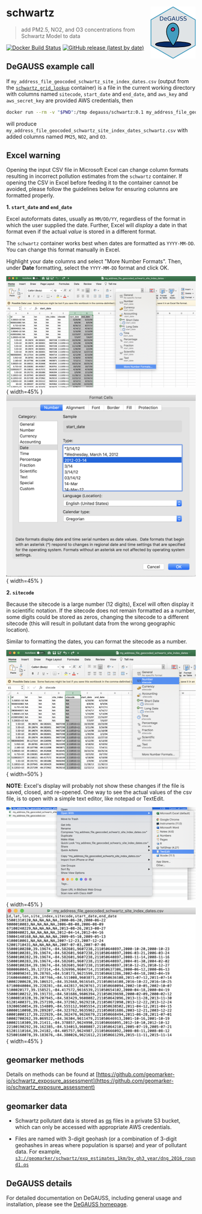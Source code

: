 # schwartz <a href='https://degauss-org.github.io/DeGAUSS/'><img src='DeGAUSS_hex.png' align="right" height="138.5" /></a>

> add PM2.5, NO2, and O3 concentrations from Schwartz Model to data

[![Docker Build Status](https://img.shields.io/docker/automated/degauss/schwartz)](https://hub.docker.com/repository/docker/degauss/schwartz/tags)
[![GitHub release (latest by date)](https://img.shields.io/github/v/release/degauss-org/schwartz)](https://github.com/degauss-org/schwartz/releases)

## DeGAUSS example call

If `my_address_file_geocoded_schwartz_site_index_dates.csv` (output from the [`schwartz_grid_lookup`](https://degauss.org/schwartz_grid_lookup/) container) is a file in the current working directory with columns named `sitecode`, `start_date` and `end_date`, and `aws_key` and `aws_secret_key` are provided AWS credentials, then

```sh
docker run --rm -v "$PWD":/tmp degauss/schwartz:0.1 my_address_file_geocoded_schwartz_site_index_dates.csv aws_key aws_secret_key
```

will produce `my_address_file_geocoded_schwartz_site_index_dates_schwartz.csv` with added columns named `PM25`, `NO2`, and `O3`.

## Excel warning

Opening the input CSV file in Microsoft Excel can change column formats resulting in incorrect pollution estimates from the `schwartz` container. If opening the CSV in Excel before feeding it to the container cannot be avoided, please follow the guidelines below for ensuring columns are formatted properly.

**1. `start_date` and `end_date`**

Excel autoformats dates, usually as `MM/DD/YY`, regardless of the format in which the user supplied the date. Further, Excel will *display* a date in that format even if the actual *value* is stored in a different format. 

The `schwartz` container works best when dates are formatted as `YYYY-MM-DD`. You can change this format manually in Excel.

Highlight your date columns and select "More Number Formats". Then, under **Date** formatting, select the `YYYY-MM-DD` format and click OK. 

![](figs/format_columns.png){ width=45% }  ![](figs/format_dates.png){ width=45% }

**2. `sitecode`**

Because the sitecode is a large number (12 digits), Excel will often display it in scientific notation. If the sitecode does not remain formatted as a number, some digits could be stored as zeros, changing the sitecode to a different sitecode (this will result in pollutant data from the wrong geographic location). 

Similar to formatting the dates, you can format the sitecode as a number. 

![](figs/format_sitecode.png){ width=50% }

**NOTE**: Excel's display will probably not show these changes if the file is saved, closed, and re-opened. One way to see the actual values of the csv file, is to open with a simple text editor, like notepad or TextEdit. 

![](figs/open_with.png){ width=45% }  ![](figs/text_edit_view.png){ width=45% }

## geomarker methods

Details on methods can be found at [https://github.com/geomarker-io/schwartz_exposure_assessment](https://github.com/geomarker-io/schwartz_exposure_assessment)

## geomarker data

- Schwartz pollutant data is stored as [qs](https://github.com/traversc/qs) files in a private S3 bucket, which can only be accessed with appropriate AWS credentials. 

- Files are named with 3-digit geohash (or a combination of 3-digit geohashes in areas where population is sparse) and year of pollutant data. For example,  [`s3://geomarker/schwartz/exp_estimates_1km/by_gh3_year/dng_2016_round1.qs`](https://geomarker.s3.us-east-2.amazonaws.com/geomarker/schwartz/exp_estimates_1km/by_gh3_year/dng_2016_round1.qs)

## DeGAUSS details

For detailed documentation on DeGAUSS, including general usage and installation, please see the [DeGAUSS homepage](https://degauss.org).


